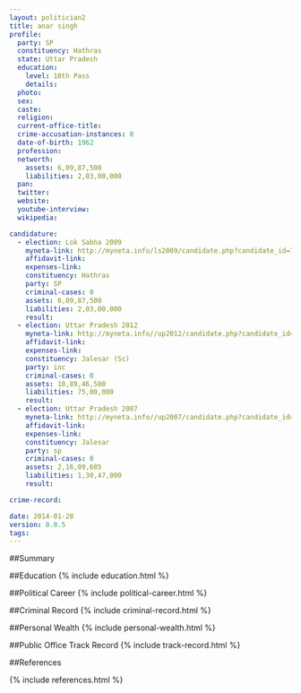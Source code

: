 ```yaml
---
layout: politician2
title: anar singh
profile: 
  party: SP
  constituency: Hathras
  state: Uttar Pradesh
  education: 
    level: 10th Pass
    details: 
  photo: 
  sex: 
  caste: 
  religion: 
  current-office-title: 
  crime-accusation-instances: 0
  date-of-birth: 1962
  profession: 
  networth: 
    assets: 6,09,87,500
    liabilities: 2,03,00,000
  pan: 
  twitter: 
  website: 
  youtube-interview: 
  wikipedia: 

candidature: 
  - election: Lok Sabha 2009
    myneta-link: http://myneta.info/ls2009/candidate.php?candidate_id=7749
    affidavit-link: 
    expenses-link: 
    constituency: Hathras 
    party: SP
    criminal-cases: 0
    assets: 6,09,87,500
    liabilities: 2,03,00,000
    result:  
  - election: Uttar Pradesh 2012
    myneta-link: http://myneta.info//up2012/candidate.php?candidate_id=1382
    affidavit-link: 
    expenses-link: 
    constituency: Jalesar (Sc) 
    party: inc
    criminal-cases: 0
    assets: 10,89,46,500
    liabilities: 75,00,000
    result:  
  - election: Uttar Pradesh 2007
    myneta-link: http://myneta.info//up2007/candidate.php?candidate_id=1542
    affidavit-link: 
    expenses-link: 
    constituency: Jalesar 
    party: sp
    criminal-cases: 0
    assets: 2,16,09,685
    liabilities: 1,30,47,000
    result:  

crime-record: 

date: 2014-01-28
version: 0.0.5
tags: 
---
```

##Summary


##Education
{% include education.html %}


##Political Career
{% include political-career.html %}


##Criminal Record
{% include criminal-record.html %}


##Personal Wealth
{% include personal-wealth.html %}


##Public Office Track Record
{% include track-record.html %}


##References


{% include references.html %}